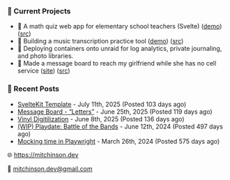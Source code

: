 ### 📌 Current Projects
- 📝 A math quiz web app for elementary school teachers (Svelte) ([demo](https://quiz-staging.mitchinson.dev/)) ([src](https://github.com/bmitchinson/budget-entry))
- 🎵 Building a music transcription practice tool ([demo](https://practice.mitchinson.dev/)) ([src](https://github.com/bmitchinson/practice))
- 🐳 Deploying containers onto unraid for log analytics, private journaling, and photo libraries.
- 💌 Made a message board to reach my girlfriend while she has no cell service ([site](https://letters.mitchinson.dev/)) ([src](https://github.com/bmitchinson/letters))

### 📝 Recent Posts

- [SvelteKit Template](https://blog.mitchinson.dev/sveltekit-template) - July 11th, 2025 (Posted 103 days ago)
- [Message Board - “Letters”](https://blog.mitchinson.dev/letters) - June 25th, 2025 (Posted 119 days ago)
- [Vinyl Digitilization](https://blog.mitchinson.dev/vinyl) - June 8th, 2025 (Posted 136 days ago)
- [(WIP) Playdate: Battle of the Bands](https://blog.mitchinson.dev/playdate-dev-one) - June 12th, 2024 (Posted 497 days ago)
- [Mocking time in Playwright](https://blog.mitchinson.dev/playwright-mock-time) - March 26th, 2024 (Posted 575 days ago)

🌐 https://mitchinson.dev

💌 mitchinson.dev@gmail.com